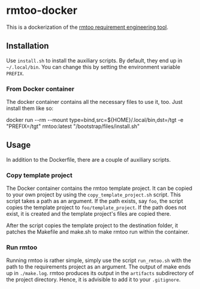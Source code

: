 # rmtoo-docker

This is a dockerization of the [rmtoo requirement engineering
tool](http://rmtoo.florath.net/).

## Installation

Use `install.sh` to install the auxiliary scripts. By default, they end up in
`~/.local/bin`. You can change this by setting the environment variable
`PREFIX`.

### From Docker container

The docker container contains all the necessary files to use it, too. Just
install them like so:

docker run --rm --mount type=bind,src=${HOME}/.local/bin,dst=/tgt -e "PREFIX=/tgt" rmtoo:latest "/bootstrap/files/install.sh"


## Usage

In addition to the Dockerfile, there are a couple of auxiliary scripts.

### Copy template project

The Docker container contains the rmtoo template project. It can be copied to
your own project by using the `copy_template_project.sh` script. This script
takes a path as an argument. If the path exists, say `foo`, the script copies
the template project to `foo/template_project`. If the path does not exist, it
is created and the template project's files are copied there.

After the script copies the template project to the destination folder, it
patches the Makefile and make.sh to make rmtoo run within the container.

### Run rmtoo

Running rmtoo is rather simple, simply use the script `run_rmtoo.sh` with the
path to the requirements project as an argument. The output of make ends up in
`./make.log`. rmtoo produces its output in the `artifacts` subdirectory of the
project directory. Hence, it is advisible to add it to your `.gitignore`.
